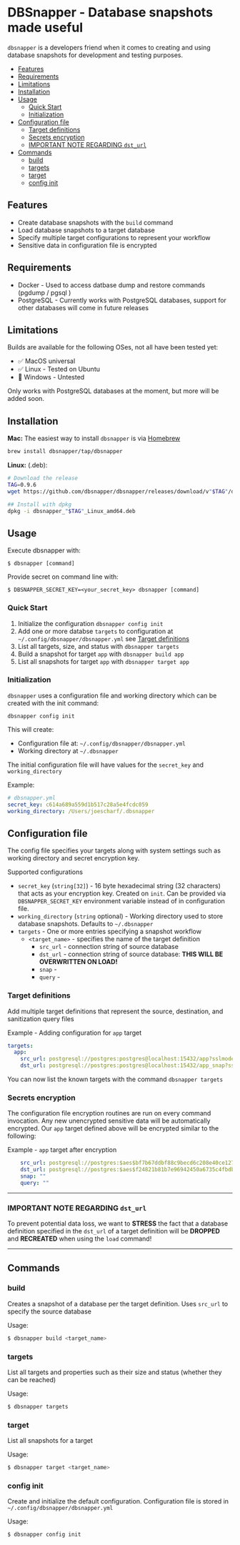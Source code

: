 # DBSnapper - Database snapshots made useful <!-- omit in toc -->

`dbsnapper` is a developers friend when it comes to creating and using database snapshots for development and testing purposes. 

- [Features](#features)
- [Requirements](#requirements)
- [Limitations](#limitations)
- [Installation](#installation)
- [Usage](#usage)
  - [Quick Start](#quick-start)
  - [Initialization](#initialization)
- [Configuration file](#configuration-file)
  - [Target definitions](#target-definitions)
  - [Secrets encryption](#secrets-encryption)
  - [IMPORTANT NOTE REGARDING `dst_url`](#important-note-regarding-dst_url)
- [Commands](#commands)
  - [build](#build)
  - [targets](#targets)
  - [target](#target)
  - [config init](#config-init)
## Features
- Create database snapshots with the `build` command
- Load database snapshots to a target database
- Specify multiple target configurations to represent your workflow
- Sensitive data in configuration file is encrypted
## Requirements
- Docker - Used to access datbase dump and restore commands (pgdump / pgsql )
- PostgreSQL - Currently works with PostgreSQL databases, support for other databases will come in future releases
## Limitations
Builds are available for the following OSes, not all have been tested yet:
- ✅ MacOS universal
- ✅ Linux - Tested on Ubuntu
- 🤷 Windows - Untested

Only works with PostgreSQL databases at the moment, but more will be added soon.

## Installation
__Mac:__ The easiest way to install `dbsnapper` is via [Homebrew](https://brew.sh/)

```sh
brew install dbsnapper/tap/dbsnapper
```

__Linux:__ (.deb):

```sh
# Download the release
TAG=0.9.6
wget https://github.com/dbsnapper/dbsnapper/releases/download/v"$TAG"/dbsnapper_"$TAG"_Linux_amd64.deb 

## Install with dpkg
dpkg -i dbsnapper_"$TAG"_Linux_amd64.deb
```

## Usage

Execute dbsnapper with:
```
$ dbsnapper [command] 
```

Provide secret on command line with:

```
$ DBSNAPPER_SECRET_KEY=<your_secret_key> dbsnapper [command]
```

### Quick Start

1. Initialize the configuration `dbsnapper config init`
2. Add one or more databse `targets` to configuration at `~/.config/dbsnapper/dbsnapper.yml` see [Target definitions](#target-definitions)
3. List all targets, size, and status with `dbsnapper targets`
4. Build a snapshot for target `app` with `dbsnapper build app`
5. List all snapshots for target `app` with `dbsnapper target app`

### Initialization
`dbsnapper` uses a configuration file and working directory which can be created with the init command:

`dbsnapper config init`

This will create:

- Configuration file at: `~/.config/dbsnapper/dbsnapper.yml`
- Working directory at `~/.dbsnapper`

The initial configuration file will have values for the `secret_key` and `working_directory`

Example: 

```yml
# dbsnapper.yml
secret_key: c614a689a559d1b517c28a5e4fcdc059
working_directory: /Users/joescharf/.dbsnapper
```

## Configuration file
The config file specifies your targets along with system settings such as working directory and secret encryption key.

Supported configurations
- `secret_key` (`string[32]`) - 16 byte hexadecimal string (32 characters) that acts as your encryption key. Created on `init`. Can be provided via `DBSNAPPER_SECRET_KEY` environment variable instead of in configuration file.
- `working_directory` (`string` optional) - Working directory used to store database snapshots. Defaults to `~/.dbsnapper` 
- `targets` - One or more entries specifying a snapshot workflow
  - `<target_name>` - specifies the name of the target definition
    - `src_url` - connection string of source database
    - `dst_url` - connection string of source database: __THIS WILL BE OVERWRITTEN ON LOAD!__
    - `snap` -
    - `query` -

### Target definitions
Add multiple target definitions that represent the source, destination, and sanitization query files

Example - Adding configuration for `app` target
```yml
targets:
  app:
    src_url: postgresql://postgres:postgres@localhost:15432/app?sslmode=disable
    dst_url: postgresql://postgres:postgres@localhost:15432/app_snap?sslmode=disable
```

You can now list the known targets with the command `dbsnapper targets`
### Secrets encryption

The configuration file encryption routines are run on every command invocation. Any new unencrypted sensitive data will be automatically encrypted. Our `app` target defined above will be encrypted similar to the following:

Example - `app` target after encryption
```yml  app:
    src_url: postgresql://postgres:$aes$bf7b67ddbf88c9becd6c208e40ce127cc2164afe74f6c7347a6bce367e1a582b09ff88c6@localhost:15432/app?sslmode=disable
    dst_url: postgresql://postgres:$aes$f24821b81b7e96942450a6735c4fbdb7e2ad23981bc61be7d3a0280679e0411eae512bd7@localhost:15432/app_snap?sslmode=disable
    snap: ""
    query: ""
```

---

### IMPORTANT NOTE REGARDING `dst_url` 

To prevent potential data loss, we want to __STRESS__ the fact that a database definition specified in the `dst_url` of a target definition will be __DROPPED__ and __RECREATED__ when using the `load` command!

---

## Commands

### build
Creates a snapshot of a database per the target definition. Uses `src_url` to specify the source database

Usage:
```sh
$ dbsnapper build <target_name>
```

### targets
List all targets and properties such as their size and status (whether they can be reached)

Usage:
```sh
$ dbsnapper targets
```
### target
List all snapshots for a target

Usage:
```sh
$ dbsnapper target <target_name>
```

### config init
Create and initialize the default configuration. Configuration file is stored in `~/.config/dbsnapper/dbsnapper.yml`

Usage:
```sh
$ dbsnapper config init
```